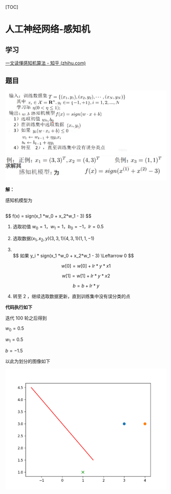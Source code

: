 ​	

[TOC]

# 人工神经网络-感知机

## 学习

[一文读懂感知机算法 - 知乎 (zhihu.com)](https://zhuanlan.zhihu.com/p/72040253)

## 题目

 ![image-20221227211730483](homework8/image-20221227211730483.png)

**解：**

感知机模型为

<br>
$$
f(x) = sign(x_1 *w_0 + x_2*w_1 - 3)
$$

<br>


1. 选取初值 $w_0=1$，$w_1=1$，$b_0=-1，$$lr=0.5$

2. 选取数据$(x_1,x_2,y)$$(3,3,1) (4,3,1) (1,1,-1)$

3. <br>
    $$
    如果 y_i * sign(x_1 *w_0 + x_2*w_1 - 3) \Leftarrow 0
    $$

$$
w[0] = w[0] + lr * y * x1
$$

$$
w[1] = w[1] + lr * y * x2
$$

$$
b = b + lr * y
$$

4. 转至 2 ，继续选取数据更新，直到训练集中没有误分类的点

**代码执行如下**

迭代 100 轮之后得到

$w_0 = 0.5$ 

$w_1=0.5$ 

$b=-1.5$

以此为划分的图像如下

 ![image-20221227211740458](homework8/image-20221227211740458.png)